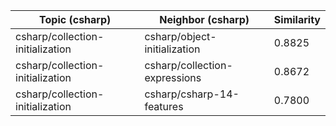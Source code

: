 | Topic (csharp) | Neighbor (csharp) | Similarity |
|-------------|-------------------|------------|
| csharp/collection-initialization | csharp/object-initialization | 0.8825 |
| csharp/collection-initialization | csharp/collection-expressions | 0.8672 |
| csharp/collection-initialization | csharp/csharp-14-features | 0.7800 |
